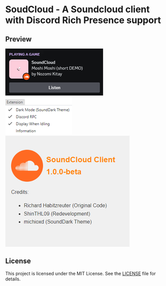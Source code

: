 # SoudCloud - A Soundcloud client with Discord Rich Presence support

## Preview

![Preview Image1](./images/preview1.png)
![Preview Image2](./images/preview2.png)
![Preview Image3](./images/preview3.png)

## License

This project is licensed under the MIT License. See the [LICENSE](./LICENSE) file for details.
